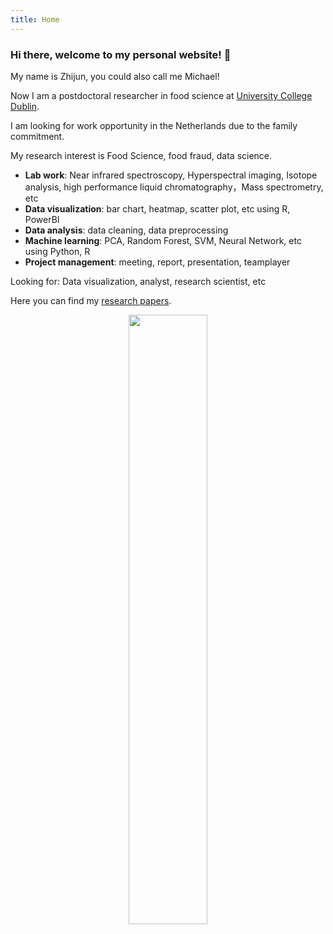 ```yaml
---
title: Home
---
```

### Hi there, welcome to my personal website! 👋

My name is Zhijun, you could also call me Michael!

Now I am a postdoctoral researcher in food science at [University College Dublin](https://www.ucd.ie).

I am looking for work opportunity in the Netherlands due to the family commitment.

My research interest is Food Science, food fraud, data science.

- **Lab work**: Near infrared spectroscopy, Hyperspectral imaging, Isotope analysis, high performance liquid chromatography，Mass spectrometry, etc
- **Data visualization**: bar chart, heatmap, scatter plot, etc using R, PowerBI
- **Data analysis**: data cleaning, data preprocessing
- **Machine learning**: PCA, Random Forest, SVM, Neural Network, etc using Python, R
- **Project management**: meeting, report, presentation, teamplayer

Looking for: Data visualization, analyst, research scientist, etc

Here you can find my [research papers](https://www.researchgate.net/profile/Zhijun-Wang-18).


<div align=center><img src="/./_index_files/labtocat.png" alt="" width="50%" height="50%"/></div>


